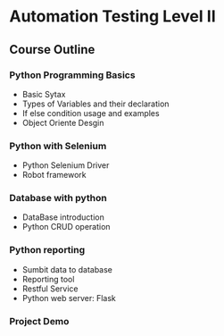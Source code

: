 # Automation Testing Level II

## Course Outline

### Python Programming Basics
* Basic Sytax
* Types of Variables and their declaration
* If else condition usage and examples
* Object Oriente Desgin

### Python with Selenium
* Python Selenium Driver
* Robot framework
### Database with python
* DataBase introduction
* Python CRUD operation

### Python reporting
* Sumbit data to database
* Reporting tool
* Restful Service
* Python web server: Flask

### Project Demo
